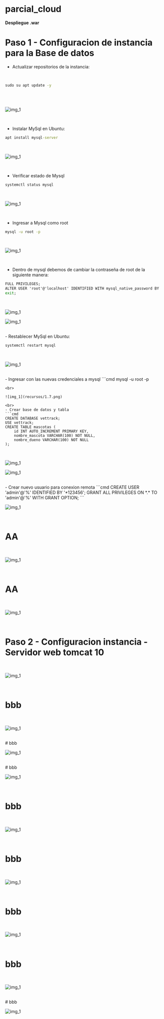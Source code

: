 # parcial_cloud

**Despliegue .war**

# Paso 1 - Configuracion de instancia para la Base de datos 

- Actualizar repositorios de la instancia:
<br>

```cmd
sudo su apt update -y

```

<br>


<br>

![img_1](recursos/1.png)

<br>


- Instalar MySql en Ubuntu:

```cmd
apt install mysql-server

```
<br>

![img_1](recursos/1.1.png)

<br>


- Verificar estado de Mysql

```cmd
systemctl status mysql 

```
<br>

![img_1](recursos/1.2.png)

<br>

- Ingresar a Mysql como root

```cmd
mysql -u root -p 

```

<br>

![img_1](recursos/1.3.png)

<br>


- Dentro de mysql debemos de cambiar la contraseña de root de la siguiente manera: 

```cmd
FULL PRIVILEGES;
ALTER USER 'root'@'localhost' IDENTIFIED WITH mysql_native_password BY '*123456';
exit;

``` 

<br>

![img_1](recursos/1.4.png)


![img_1](recursos/1.5.png)

<br>
- Restablecer MySql en Ubuntu:

```cmd
systemctl restart mysql

```

<br>

![img_1](recursos/1.6.png)

<br>
- Ingresar con las nuevas credenciales a mysql
```cmd
mysql -u root -p 

```
<br>

![img_1](recursos/1.7.png)

<br>
- Crear base de datos y tabla
```cmd
CREATE DATABASE vettrack;
USE vettrack;
CREATE TABLE mascotas (
    id INT AUTO_INCREMENT PRIMARY KEY,
    nombre_mascota VARCHAR(100) NOT NULL,
    nombre_dueno VARCHAR(100) NOT NULL
);
```

<br>

![img_1](recursos/1.8.png)


![img_1](recursos/1.9.png)

<br>
- Crear nuevo usuario para conexion remota
```cmd
CREATE USER 'admin'@'%' IDENTIFIED BY '*123456';
GRANT ALL PRIVILEGES ON *.* TO 'admin'@'%' WITH GRANT OPTION;
```

<br>

![img_1](recursos/1.10.png)

<br>


# AA 

<br>

![img_1](recursos/1.11.png)

<br>


# AA 

<br>

![img_1](recursos/1.12.png)

<br>


# Paso 2 - Configuracion instancia - Servidor web tomcat 10 

<br>

![img_1](recursos/2.png)

<br>


# bbb

<br>

![img_1](recursos/2.1.png)

<br>
# bbb

<br>

![img_1](recursos/2.2.png)

<br>
# bbb

<br>

![img_1](recursos/2.3.png)

<br>


# bbb

<br>

![img_1](recursos/2.4.png)

<br>

# bbb

<br>

![img_1](recursos/2.5.png)

<br>

# bbb

<br>

![img_1](recursos/2.6.png)

<br>

# bbb

<br>

![img_1](recursos/2.7.png)

<br>
# bbb

<br>

![img_1](recursos/2-8.png)

<br>



